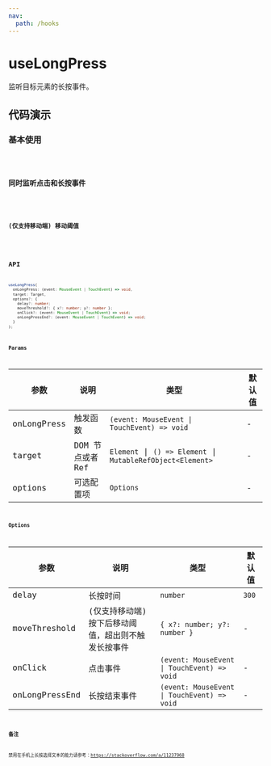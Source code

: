 ```yaml
---
nav:
  path: /hooks
---
```


# useLongPress

监听目标元素的长按事件。

## 代码演示

### 基本使用

<code src="./demo/demo1.tsx"/>

### 同时监听点击和长按事件

<code src="./demo/demo2.tsx"/>

### (仅支持移动端) 移动阈值

<code src="./demo/demo3.tsx"/>

## API

```typescript
useLongPress(
  onLongPress: (event: MouseEvent | TouchEvent) => void,
  target: Target,
  options?: {
    delay?: number;
    moveThreshold?: { x?: number; y?: number };
    onClick?: (event: MouseEvent | TouchEvent) => void;
    onLongPressEnd?: (event: MouseEvent | TouchEvent) => void;
  }
);
```

### Params

| 参数        | 说明             | 类型                                                        | 默认值 |
|-------------|------------------|-------------------------------------------------------------|--------|
| onLongPress | 触发函数         | `(event: MouseEvent \| TouchEvent) => void`                 | -      |
| target      | DOM 节点或者 Ref | `Element` \| `() => Element` \| `MutableRefObject<Element>` | -      |
| options     | 可选配置项       | `Options`                                                   | -      |

### Options
| 参数    | 说明     | 类型      | 默认值 |
|---------|----------|-----------|--------|
| delay   | 长按时间 | `number`  | `300` |
| moveThreshold   | (仅支持移动端) 按下后移动阈值，超出则不触发长按事件 | `{ x?: number; y?: number }`  | - |
| onClick | 点击事件 | `(event: MouseEvent \| TouchEvent) => void` | - |
| onLongPressEnd | 长按结束事件 | `(event: MouseEvent \| TouchEvent) => void` | - |

### 备注

禁用在手机上长按选择文本的能力请参考：https://stackoverflow.com/a/11237968
